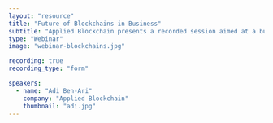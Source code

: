 ```yaml
---
layout: "resource"
title: "Future of Blockchains in Business"
subtitle: "Applied Blockchain presents a recorded session aimed at a business audience taking the lessons we've learned over four years of applying blockchain technology and explaining when and where we believe the technology should be practically used in a business setting to improve data security and data privacy."
type: "Webinar"
image: "webinar-blockchains.jpg"

recording: true
recording_type: "form"

speakers:
  - name: "Adi Ben-Ari"
    company: "Applied Blockchain"
    thumbnail: "adi.jpg"
---
```


<div class="pipedriveWebForms" data-pd-webforms="https://pipedrivewebforms.com/form/79c53781e3a535967711ea963894a05b2026773">
  <script src="https://cdn.pipedriveassets.com/web-form-assets/webforms.min.js"></script>
</div>

